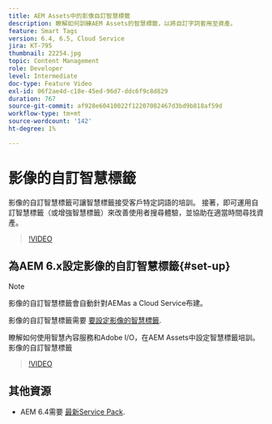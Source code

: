```yaml
---
title: AEM Assets中的影像自訂智慧標籤
description: 瞭解如何訓練AEM Assets的智慧標籤，以將自訂字詞套用至資產。
feature: Smart Tags
version: 6.4, 6.5, Cloud Service
jira: KT-795
thumbnail: 22254.jpg
topic: Content Management
role: Developer
level: Intermediate
doc-type: Feature Video
exl-id: 06f2ae4d-c18e-45ed-96d7-ddc6f9c8d829
duration: 767
source-git-commit: af928e60410022f12207082467d3bd9b818af59d
workflow-type: tm+mt
source-wordcount: '142'
ht-degree: 1%

---
```


# 影像的自訂智慧標籤

影像的自訂智慧標籤可讓智慧標籤接受客戶特定詞語的培訓。
接著，即可運用自訂智慧標籤（或增強智慧標籤）來改善使用者搜尋體驗，並協助在適當時間尋找資產。

>[!VIDEO](https://video.tv.adobe.com/v/22254?quality=12&learn=on)

## 為AEM 6.x設定影像的自訂智慧標籤{#set-up}

>[!NOTE]
> 影像的自訂智慧標籤會自動針對AEMas a Cloud Service布建。

影像的自訂智慧標籤需要 [要設定影像的智慧標籤](./image-smart-tags.md#set-up).

瞭解如何使用智慧內容服務和Adobe I/O，在AEM Assets中設定智慧標籤培訓。影像的自訂智慧標籤

>[!VIDEO](https://video.tv.adobe.com/v/23405?quality=12&learn=on)

## 其他資源

* AEM 6.4需要 [最新Service Pack](https://experienceleague.adobe.com/docs/experience-manager-release-information/aem-release-updates/aem-releases-updates.html#aem-64).
